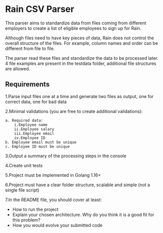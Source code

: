 # Rain CSV Parser

This parser aims to standardize data from files coming from different employers to create a list of eligible employees to sign up for Rain.

Although files need to have key pieces of data, Rain does not control the overall structure of the files. For example, column names and order can be different from file to file.

The parser read these files and standardize the data to be processed later. 4 file examples are present in the testdata folder, additional file structures are allowed.

## Requirements

1.Parse input files one at a time and generate two files as output, one for correct data, one for bad data

2.Minimal validations (you are free to create additional validations): 
    
    a. Required data:
        i.Employee name
        ii.Employee salary
        iii.Employee email
        iv.Employee ID
    b. Employee email must be unique
    c. Employee ID must be unique

3.Output a summary of the processing steps in the console

4.Create unit tests

5.Project must be implemented in Golang 1.16+

6.Project must have a clear folder structure, scalable and simple (not a single file script) 

7.In the README file, you should cover at least:
- How to run the project
- Explain your chosen architecture. Why do you think it is a good fit for this problem?
- How you would evolve your submitted code